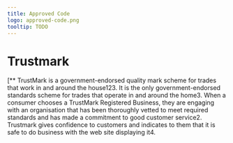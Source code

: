 ```yaml
---
title: Approved Code
logo: approved-code.png
tooltip: TODO
---
```


# Trustmark

[** TrustMark is a government-endorsed quality mark scheme for trades that work in and around the house123. It is the only government-endorsed standards scheme for trades that operate in and around the home3. When a consumer chooses a TrustMark Registered Business, they are engaging with an organisation that has been thoroughly vetted to meet required standards and has made a commitment to good customer service2. Trustmark gives confidence to customers and indicates to them that it is safe to do business with the web site displaying it4. 
